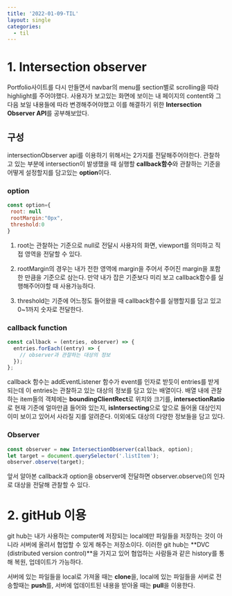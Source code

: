 ```yaml
---
title: '2022-01-09-TIL'
layout: single
categories:
  - til
---
```


# 1. Intersection observer

Portfolio사이트를 다시 만들면서 navbar의 menu를 section별로 scrolling을 따라 highlight를 주어야했다. 사용자가 보고있는 화면에 보이는 내 페이지의 content와 그다음 보일 내용들에 따라 변경해주어야했고 이를 해결하기 위한 **Intersection Observer API**를 공부해보았다.

## 구성

intersectionObserver api를 이용하기 위해서는 2가지를 전달해주어야한다. 관찰하고 있는 부분에 intersection이 발생했을 때 실행할 **callback함수**와 관찰하는 기준을 어떻게 설정할지를 담고있는 **option**이다.

### option

```javascript
const option={
 root: null
 rootMargin:"0px",
 threshold:0
}
```

1. root는 관찰하는 기준으로 null로 전달시 사용자의 화면, viewport를 의미하고 직접 영역을 전달할 수 있다.

2. rootMargin의 경우는 내가 전한 영역에 margin을 주어서 주어진 margin을 포함한 만큼을 기준으로 삼는다. 만약 내가 잡은 기준보다 미리 보고 callback함수를 실행해주어야할 때 사용가능하다.

3. threshold는 기준에 어느정도 들어왔을 때 callback함수를 실행할지를 담고 있고 0~1까지 숫자로 전달한다.

### callback function

```javascript
const callback = (entries, observer) => {
  entries.forEach((entry) => {
    // observer과 관찰하는 대상의 정보
  });
};
```

callback 함수는 addEventListener 함수가 event를 인자로 받듯이 entries를 받게 되는데 이 entries는 관찰하고 있는 대상의 정보를 담고 있는 배열이다. 배열 내에 관찰하는 item들의 객체에는 **boundingClientRect**로 위치와 크기를, **intersectionRatio**로 현재 기준에 얼마만큼 들어와 있는지, **isIntersecting**으로 앞으로 들어올 대상인지 이미 보이고 있어서 사라질 지를 알려준다. 이외에도 대상의 다양한 정보들을 담고 있다.

### Observer

```javascript
const observer = new IntersectionObserver(callback, option);
let target = document.querySelector('.listItem');
observer.observe(target);
```

앞서 알아본 callback과 option을 observer에 전달하면 observer.observe()의 인자로 대상을 전달해 관찰할 수 있다.

# 2. gitHub 이용

git hub는 내가 사용하는 computer에 저장되는 local에만 파일들을 저장하는 것이 아니라 서버에 올려서 협업할 수 있게 해주는 저장소이다. 이러한 git hub는 **DVC (distributed version control)**을 가지고 있어 협업하는 사람들과 같은 history를 통해 복원, 업데이트가 가능하다.

서버에 있는 파일들을 local로 가져올 때는 **clone**을, local에 있는 파일들을 서버로 전송할때는 **push**를, 서버에 업데이트된 내용을 받아올 때는 **pull**을 이용한다.
